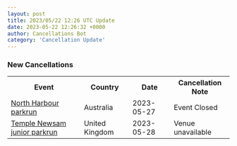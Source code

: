 ```yaml
---
layout: post
title: 2023/05/22 12:26 UTC Update
date: 2023-05-22 12:26:32 +0000
author: Cancellations Bot
category: 'Cancellation Update'
---
```


<h3>New Cancellations</h3>
<div class='hscrollable'>
<table style='width: 100%'>
    <tr>
        <th>Event</th>
        <th>Country</th>
        <th>Date</th>
        <th>Cancellation Note</th>
    </tr>
    <tr>
        <td><a href="">North Harbour parkrun</a></td>
        <td>Australia</td>
        <td>2023-05-27</td>
        <td>Event Closed</td>
    </tr>
    <tr>
        <td><a href="https://www.parkrun.org.uk/templenewsam-juniors">Temple Newsam junior parkrun</a></td>
        <td>United Kingdom</td>
        <td>2023-05-28</td>
        <td>Venue unavailable</td>
    </tr>
</table>
</div>
